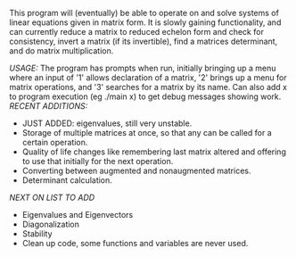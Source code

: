 This program will (eventually) be able to operate on and solve systems of linear equations given in matrix form. It is slowly gaining functionality, and can currently reduce a matrix to reduced echelon form and check for consistency, invert a matrix (if its invertible), find a matrices determinant, and do matrix multiplication.

*USAGE:*
The program has prompts when run, initially bringing up a menu where an input of '1' allows declaration of a matrix, '2' brings up a menu for matrix operations, and '3' searches for a matrix by its name.
Can also add x to program execution (eg ./main x) to get debug messages showing work.
*RECENT ADDITIONS:*
- JUST ADDED: eigenvalues, still very unstable. 
- Storage of multiple matrices at once, so that any can be called for a certain operation.
- Quality of life changes like remembering last matrix altered and offering to use that initially for the next operation.
- Converting between augmented and nonaugmented matrices.
- Determinant calculation.

*NEXT ON LIST TO ADD*
- Eigenvalues and Eigenvectors
- Diagonalization
- Stability
- Clean up code, some functions and variables are never used.

